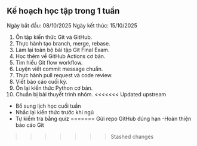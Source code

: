 ## Kế hoạch học tập trong 1 tuần
Ngày bắt đầu: 08/10/2025
Ngày kết thúc: 15/10/2025

1. Ôn tập kiến thức Git và GitHub.
2. Thực hành tạo branch, merge, rebase.
3. Làm lại toàn bộ bài tập Git Final Exam.
4. Học thêm về GitHub Actions cơ bản.
5. Tìm hiểu Git flow workflow.
6. Luyện viết commit message chuẩn.
7. Thực hành pull request và code review.
8. Viết báo cáo cuối kỳ.
9. Ôn lại kiến thức Python cơ bản.
10. Chuẩn bị bài thuyết trình nhóm.
<<<<<<< Updated upstream
- Bổ sung lịch học cuối tuần
- Nhắc lại kiến thức trước khi ngủ
- Tự kiểm tra bằng quiz
=======
Gửi repo GitHub đúng hạn
-Hoàn thiện báo cáo Git
>>>>>>> Stashed changes
